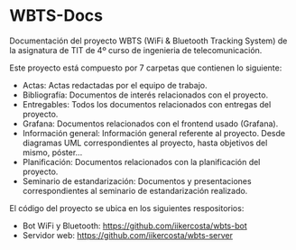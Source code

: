 # WBTS-Docs
Documentación del proyecto WBTS (WiFi & Bluetooth Tracking System) de la asignatura de TIT de 4º curso de ingenieria de telecomunicación.

Este proyecto está compuesto por 7 carpetas que contienen lo siguiente:
- Actas: Actas redactadas por el equipo de trabajo.
- Bibliografía: Documentos de interés relacionados con el proyecto.
- Entregables: Todos los documentos relacionados con entregas del proyecto.
- Grafana: Documentos relacionados con el frontend usado (Grafana).
- Información general: Información general referente al proyecto. Desde diagramas UML correspondientes al proyecto, hasta objetivos del mismo, póster...
- Planificación: Documentos relacionados con la planificación del proyecto.
- Seminario de estandarización: Documentos y presentaciones correspondientes al seminario de estandarización realizado.

El código del proyecto se ubica en los siguientes respositorios:
- Bot WiFi y Bluetooth: https://github.com/iikercosta/wbts-bot
- Servidor web: https://github.com/iikercosta/wbts-server
